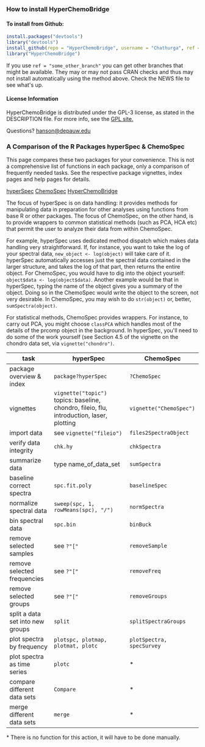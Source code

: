 ### How to install HyperChemoBridge

#### To install from Github:

````r
install.packages("devtools")
library("devtools")
install_github(repo = "HyperChemoBridge", username = "Chathurga", ref = "master")
library("HyperChemoBridge")
````
If you use `ref = "some_other_branch"` you can get other branches that might be available.  They may or may not pass CRAN checks and thus may not install automatically using the method above.  Check the NEWS file to see what's up.

#### License Information

HyperChemoBridge is distributed under the GPL-3 license, as stated in the DESCRIPTION file.  For more info, see the [GPL site.](https://gnu.org/licenses/gpl.html)

Questions?  hanson@depauw.edu

### A Comparison of the R Packages hyperSpec & ChemoSpec

This page compares these two packages for your convenience.  This is not a comprehensive list of functions in each package, only a comparison of frequently needed tasks.  See the respective package vignettes, index pages and help pages for details.

[hyperSpec](http://hyperSpec.r-forge.r-project.org/)
[ChemoSpec](http://CRAN.R-project.org/package=ChemoSpec)
[HyperChemoBridge](https://github.com/Chathurga/HyperChemoBridge)

The focus of hyperSpec is on data handling: it provides methods for manipulating data in preparation for other analyses using functions from base R or other packages.  The focus of ChemoSpec, on the other hand, is to provide wrappers to common statistical methods (such as PCA, HCA etc) that permit the user to analyze their data from within ChemoSpec.

For example, hyperSpec uses dedicated method dispatch which makes data handling very straightforward.  If, for instance, you want to take the log of your spectral data, `new_object <- log(object)` will take care of it.  hyperSpec automatically accesses just the spectral data contained in the larger structure, and takes the log of that part, then returns the entire object.  For ChemoSpec, you would have to dig into the object yourself: `object$data <- log(object$data)`.  Another example would be that in hyperSpec, typing the name of the object gives you a summary of the object.  Doing so in the ChemoSpec would write the object to the screen, not very desirable.  In ChemoSpec, you may wish to do `str(object)` or, better, `sumSpectra(object)`.

For statistical methods, ChemoSpec provides wrappers.  For  instance, to carry out PCA, you might choose `classPCA` which handles most of the details of the prcomp object in the background.  In hyperSpec, you'll need to do some of the work yourself (see Section 4.5 of the vignette on the chondro data set, via `vignette("chondro")`.

task | hyperSpec | ChemoSpec
--- |---| ---
package overview & index | `package?hyperSpec` | `?ChemoSpec`
vignettes | `vignette("topic")` topics: baseline, chondro, fileio, flu, introduction, laser, plotting | `vignette("ChemoSpec")`
import data | see `vignette("fileio")`  | `files2SpectraObject`
verify data integrity | `chk.hy` | `chkSpectra`
summarize data | type name_of_data_set | `sumSpectra`
baseline correct spectra | `spc.fit.poly` | `baselineSpec`
normalize spectral data | `sweep(spc, 1, rowMeans(spc), "/")` | `normSpectra`
bin spectral data | `spc.bin` | `binBuck`
remove selected samples | see `?"["` | `removeSample`
remove selected frequencies | see `?"["` | `removeFreq`
remove selected groups | see `?"["` | `removeGroups`
split a data set into new groups | `split` | `splitSpectraGroups`
plot spectra by frequency | `plotspc, plotmap, plotmat, plotc    ` | `plotSpectra, specSurvey`
plot spectra as time series | `plotc` | *
compare different data sets | `Compare` | *
merge different data sets | `merge` | *

\* There is no function for this action, it will have to be done manually.

